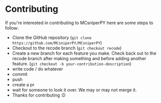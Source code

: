 # Contributing

If you're interested in contributing to MCsniperPY here are some steps to follow:

- Clone the GitHub repository (`git clone https://github.com/MCsniperPY/MCsniperPY`)
- Checkout to the recode branch (`git checkout recode`)
- Create a new branch for each feature you make. Check back out to the recode branch after making something and before adding another feature. (`git checkout -b your-contribution-description`)
- write code / do whatever
- commit
- push
- create a pr
- wait for someone to look it over. We may or may not merge it.
- Thanks for contributing :D
